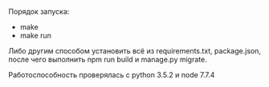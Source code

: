 Порядок запуска:

 - make
 - make run

Либо другим способом установить всё из requirements.txt, package.json,
после чего выполнить npm run build и manage.py migrate.

Работоспособность проверялась с python 3.5.2 и node 7.7.4

